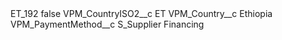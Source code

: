 <?xml version="1.0" encoding="UTF-8"?>
<CustomMetadata xmlns="http://soap.sforce.com/2006/04/metadata" xmlns:xsi="http://www.w3.org/2001/XMLSchema-instance" xmlns:xsd="http://www.w3.org/2001/XMLSchema">
    <label>ET_192</label>
    <protected>false</protected>
    <values>
        <field>VPM_CountryISO2__c</field>
        <value xsi:type="xsd:string">ET</value>
    </values>
    <values>
        <field>VPM_Country__c</field>
        <value xsi:type="xsd:string">Ethiopia</value>
    </values>
    <values>
        <field>VPM_PaymentMethod__c</field>
        <value xsi:type="xsd:string">S_Supplier Financing</value>
    </values>
</CustomMetadata>
